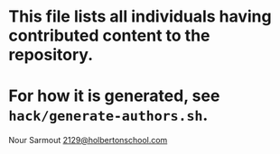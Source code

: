 # This file lists all individuals having contributed content to the repository.
# For how it is generated, see `hack/generate-authors.sh`.

Nour Sarmout <2129@holbertonschool.com>
